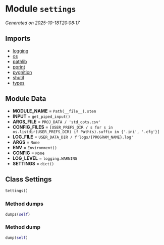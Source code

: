 # Module `settings`

<a name='module-settings'></a>
*Generated on 2025-10-18T20:08:17*

## Imports

- [logging](https://docs.python.org/3/library/logging.html)
- [os](https://docs.python.org/3/library/os.html)
- [pathlib](https://docs.python.org/3/library/pathlib.html)
- [pprint](https://docs.python.org/3/library/pprint.html)
- [pygnition](https://docs.python.org/3/library/pygnition.html)
- [shutil](https://docs.python.org/3/library/shutil.html)
- [types](https://docs.python.org/3/library/types.html)

## Module Data

<a name='settings-var-module_name'></a>
- **MODULE_NAME** = `Path(__file__).stem`
<a name='settings-var-input'></a>
- **INPUT** = `get_piped_input()`
<a name='settings-var-args_file'></a>
- **ARGS_FILE** = `PROJ_DATA / 'std_opts.csv'`
<a name='settings-var-config_files'></a>
- **CONFIG_FILES** = `[USER_PREFS_DIR / s for s in os.listdir(USER_PREFS_DIR) if Path(s).suffix in {'.ini', '.cfg'}]`
<a name='settings-var-log_file'></a>
- **LOG_FILE** = `USER_DATA_DIR / f'logs/{PROGRAM_NAME}.log'`
<a name='settings-var-args'></a>
- **ARGS** = `None`
<a name='settings-var-env'></a>
- **ENV** = `Environment()`
<a name='settings-var-config'></a>
- **CONFIG** = `None`
<a name='settings-var-log_level'></a>
- **LOG_LEVEL** = `logging.WARNING`
<a name='settings-var-settings'></a>
- **SETTINGS** = `dict()`

## Class **Settings**

<a name='settings-class-settings'></a>
```python
Settings()
```

### Method **dumps**

<a name='settings-class-settings-method-dumps'></a>
```python
dumps(self)
```

### Method **dump**

<a name='settings-class-settings-method-dump'></a>
```python
dump(self)
```

